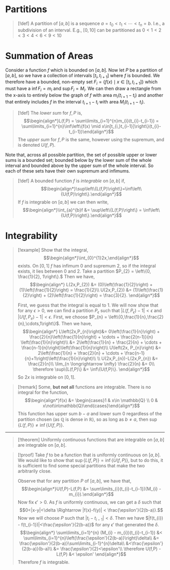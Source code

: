 # Partitions
>[!def]
>A partition of $[a,b]$ is a sequence $a=t_{0}<t_{1}<\cdots<t_{n}=b$.
>I.e., a subdivision of an interval.
>E.g., $[0,10]$ can be partitioned as $0<1<2<3<4<6<9<10$

# Summation of Areas
Consider a function $f$ which is bounded on $[a,b]$.
Now let $P$ be a partition of $[a,b]$, so we have a collection of intervals $[t_{i},t_{i+1}]$ where $f$ is bounded. We therefore have a bounded, non-empty set $F_{i} = \left\{f(x) \mid x\in[t_{i}, t_{i+1}]\right\}$ which must have a $\inf F_{i} = m_{i}$ and $\sup F_{i} = M_{i}$. We can then draw a rectangle from the x-axis to entirely below the graph of $f$ with area $m_{i}(t_{i+1}-t_{i})$ and another that entirely includes $f$ in the interval $t_{i+1}-t_{i}$ with area $M_{i}(t_{i+1}-t_{i})$.

>[!def]
>The *lower sum* for $f,P$ is,
>$$\begin{align*}L(f,P) = \sum\limits_{i=1}^{n}m_{i}(t_{i}-t_{i-1}) = \sum\limits_{i=1}^{n}\inf\left\{f(x) \mid x\in[t_{i,}t_{i-1}]\right\}(t_{i}-t_{i-1})\end{align*}$$
>The *upper sum* for $f,P$ is the same, however using the supremum, and is denoted $U(f,P)$.

Note that, across all possible partition, the set of possible upper or lower sums is a bounded set; bounded below by the lower sum of the whole interval and bounded above by the upper sum of the whole interval. So each of these sets have their own supremum and infimums.

>[!def]
>A bounded function $f$ is *integrable* on $[a,b]$ if,
>$$\begin{align*}\sup\left\{L(f,P)\right\}=\inf\left\{U(f,P)\right\}.\end{align*}$$
>If $f$ is integrable on $[a,b]$ we can then write,
>$$\begin{align*}\int_{a}^{b}f &= \sup\left\{L(f,P)\right\} = \inf\left\{U(f,P)\right\}.\end{align*}$$

# Integrability
>[!example]
>Show that the integral,
>$$\begin{align*}\int_{0}^{1}2x,\end{align*}$$
>exists. On $[0,1]$ $f$ has infimum 0 and supremum 2, so if the integral exists, it lies between 0 and 2.
>Take a partition $P_{2} = \left\{0, \frac{1}{2}, 1\right\}.$
>Then we have,
>$$\begin{align*}
L(2x,P_{2}) &= (0)\left(\frac{1}{2}\right) + (1)\left(\frac{1}{2}\right) = \frac{1}{2}\\
U(2x,P_{2}) &= (1)\left(\frac{1}{2}\right) + (2)\left(\frac{1}{2}\right) = \frac{3}{2}.
\end{align*}$$
> 
> First, we guess that the integral is equal to $1$. We will now show that for any $\epsilon>0$, we can find a partition $P_{\epsilon}$ such that $|L(f,P_{\epsilon})-1|<\epsilon$ and $|U(f,P_{e})-1|<\epsilon$.
> First, we choose $P_{n} = \left\{0,\frac{1}{n},\frac{2}{n},\cdots,1\right\}$. Then we have,
> $$\begin{align*}
> L\left(2x,P_{n}\right)&= 0\left(\frac{1}{n}\right) + \frac{2}{n}\left(\frac{1}{n}\right) + \cdots + \frac{2(n-1)}{n} \left(\frac{1}{n}\right)\\
> &= 2\left(\frac{1}{n} + \frac{2}{n} + \cdots + \frac{n-1}{n}\right)\left(\frac{1}{n}\right)\\
> U\left(2x, P_{n}\right) &= 2\left(\frac{1}{n} + \frac{2}{n} + \cdots + \frac{n-1}{n}+1\right)\left(\frac{1}{n}\right)\\
> \\
> U(2x,P_{n})-L(2x,P_{n}) &= \frac{2}{n}\\
> \lim_{n \longrightarrow \infty} \frac{2}{n} &= 0\\
> \therefore \sup\{L(f,P)\} &= \inf\{U(f,P)\}.
> \end{align*}$$
> So $2x$ is integrable on $[0,1]$.


>[!remark]
>Some, **but not all** functions are integrable.
>There is no integral for the function,
>$$\begin{align*}f(x) &= \begin{cases}1 & x\in \mathbb{Q} \\ 0 & x\not\in\mathbb{Q}\end{cases}\end{align*}$$
>This function has upper sum $b-a$ and lower sum $0$ regardless of the partition chosen (as $\mathbb{Q}$ is dense in $\mathbb{R}$), so as long as $b\ne a$, then $\sup\{L(f,P)\} \ne \inf\{U(f,P)\}$.

---

>[!theorem]
>Uniformly continuous functions that are integrable on $[a,b]$ are integrable on $[a,b]$.

>[!proof]
>Take $f$ to be a function that is uniformly continuous on $[a,b]$.
>We would like to show that $\sup\{L(f,P)\} = \inf\{U(f,P)\}$, but to do this, it is sufficient to find some special partitions that make the two arbitrarily close.
>
>Observe that for any partition $P$ of $[a,b]$, we have that,
>$$\begin{align*}U(f,P)-L(f,P) &= \sum\limits_{i}(t_{i}-t_{i-1})(M_{i} - m_{i}).\end{align*}$$
>Now fix $\epsilon' > 0$. As $f$ is uniformly continuous, we can get a $\delta$ such that $$0<|x-y|<\delta \Rightarrow |f(x)-f(y)| < \frac{\epsilon'}{2(b-a)}.$$
>Now we will choose $P$ such that $|t_{i} - t_{i-1}| < \delta$. Then we have $|f(t_{i}) - f(t_{i-1})|<\frac{\epsilon'}{2(b-a)}$ for any $\epsilon'$ that generated the $\delta$.
>$$\begin{align*}
\sum\limits_{i=1}^{n} (M_{i} - m_{i})(t_{i}-t_{i-1}) &< \sum\limits_{i=1}^{n}\left(\frac{\epsilon'}{2(b-a)}\right)\delta\\
&= \frac{\epsilon'}{2(b-a)}\sum\limits_{i-1}^{n}\delta\\
&<\frac{\epsilon'}{2(b-a)}(b-a)\\
&= \frac{\epsilon'}{2}<\epsilon'\\
\therefore U(f,P) - L(f,P) &< \epsilon'
\end{align*}$$
>Therefore $f$ is integrable.

